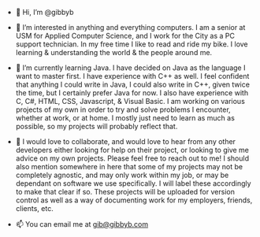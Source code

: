 - 👋 Hi, I’m @gibbyb

- 👀 I’m interested in anything and everything computers. I am a senior at USM for Applied Computer Science, and I work for the City as a PC support technician. In my free time I like to read and ride my bike. I love learning & understanding the world & the people around me.

- 🌱 I’m currently learning Java. I have decided on Java as the language I want to master first. I have experience with C++ as well. I feel confident that anything I could write in Java, I could also write in C++, given twice the time, but I certainly prefer Java for now. I also have experience with C, C#, HTML, CSS, Javascript, & Visual Basic. I am working on various projects of my own in order to try and solve problems I encounter, whether at work, or at home. I mostly just need to learn as much as possible, so my projects will probably reflect that.

- 💞️ I would love to collaborate, and would love to hear from any other developers either looking for help on their project, or looking to give me advice on my own projects. Please feel free to reach out to me! I should also mention somewhere in here that some of my projects may not be completely agnostic, and may only work within my job, or may be dependant on software we use specifically. I will label these accordingly to make that clear if so. These projects will be uploaded for version control as well as a way of documenting work for my employers, friends, clients, etc.

- 📫 You can email me at gib@gibbyb.com

<!---
gibbyb/gibbyb is a ✨ special ✨ repository because its `README.md` (this file) appears on your GitHub profile.
You can click the Preview link to take a look at your changes.
--->
